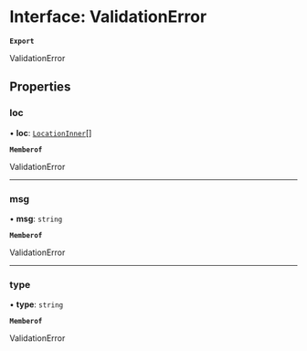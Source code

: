 # Interface: ValidationError

**`Export`**

ValidationError

## Properties

### loc

• **loc**: [`LocationInner`](LocationInner.md)[]

**`Memberof`**

ValidationError

___

### msg

• **msg**: `string`

**`Memberof`**

ValidationError

___

### type

• **type**: `string`

**`Memberof`**

ValidationError
